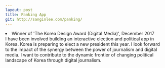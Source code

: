 ```yaml
---
layout: post
title: Panking App
git: http://sanginlee.com/panking/
---
```

<li>Winner of 'The Korea Design Award (Digital Media)', December 2017</li>
I have been involved building an interactive election and political app in Korea. Korea is preparing to elect a new president this year. I look forward to the impact of the synergy between the power of journalism and digital media. I want to contribute to the dynamic frontier of changing political landscape of Korea through digital journalism.
